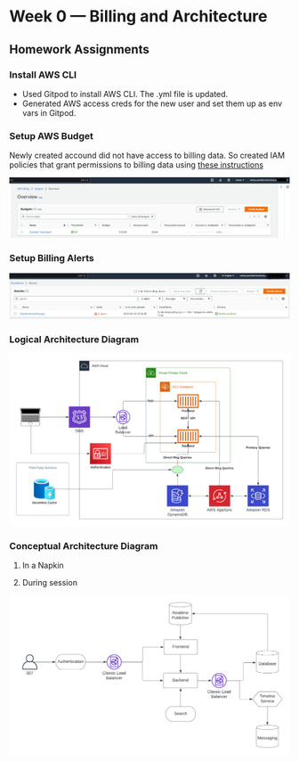 # Week 0 — Billing and Architecture

## Homework Assignments

### Install AWS CLI

- Used Gitpod to install AWS CLI. The .yml file is updated.
- Generated AWS access creds for the new user and set them up as env vars in Gitpod.

### Setup AWS Budget
Newly created accound did not have access to billing data. So created IAM policies that grant permissions to billing data using [these instructions](https://docs.aws.amazon.com/IAM/latest/UserGuide/tutorial_billing.html?icmpid=docs_iam_console#tutorial-billing-step2)

![Setup Budget](./assets/week0-set-aws-budget.png)

### Setup Billing Alerts

![Billing Alert](./assets/week0-cloudwatch-billing-alarms.png)

### Logical Architecture Diagram
![Logical Architecture Diagram](./assets/week0-Cruddur-Logical-Diagram.png)

### Conceptual Architecture Diagram

1. In a Napkin



2. During session

![Conceptual Architecture Diagram](./assets/week0-Curredur-Conceptual-Diagram.png)


